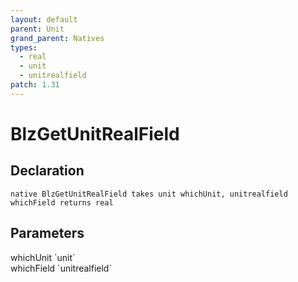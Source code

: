 ```yaml
---
layout: default
parent: Unit
grand_parent: Natives
types:
  - real
  - unit
  - unitrealfield
patch: 1.31
---
```


# BlzGetUnitRealField

## Declaration

```
native BlzGetUnitRealField takes unit whichUnit, unitrealfield whichField returns real
```

## Parameters
<dl>
  <dt>whichUnit `unit`</dt>
  <dd></dd>

  <dt>whichField `unitrealfield`</dt>
  <dd></dd>
</dl>